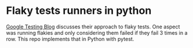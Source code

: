 # Flaky tests runners in python

[Google Testing Blog](https://testing.googleblog.com/2016/05/flaky-tests-at-google-and-how-we.html)
discusses their approach to flaky tests. One aspect was running flakies and
only considering them failed if they fail 3 times in a row. This repo
implements that in Python with pytest.

